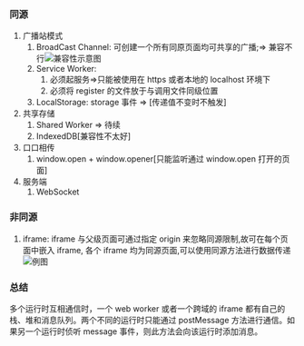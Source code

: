 ### 同源

1. 广播站模式
   1. BroadCast Channel: 可创建一个所有同原页面均可共享的广播;=> 兼容不行![兼容性示意图](https://p1-jj.byteimg.com/tos-cn-i-t2oaga2asx/gold-user-assets/2019/4/1/169d80efd65b5401~tplv-t2oaga2asx-watermark.awebp)
   2. Service Worker:
      1. 必须起服务=>只能被使用在 https 或者本地的 localhost 环境下
      2. 必须将 register 的文件放于与调用文件同级位置
   3. LocalStorage: storage 事件 => [传递值不变时不触发]
2. 共享存储
   1. Shared Worker => 待续
   2. IndexedDB[兼容性不太好]
3. 口口相传
   1. window.open + window.opener[只能监听通过 window.open 打开的页面]
4. 服务端
   1. WebSocket

### 非同源

1.  iframe: iframe 与父级页面可通过指定 origin 来忽略同源限制,故可在每个页面中嵌入 iframe, 各个 iframe 均为同源页面,可以使用同源方法进行数据传递 ![例图](https://p1-jj.byteimg.com/tos-cn-i-t2oaga2asx/gold-user-assets/2019/3/31/169d468988a6ba8f~tplv-t2oaga2asx-watermark.awebp)

### 总结

多个运行时互相通信时，一个 web worker 或者一个跨域的 iframe 都有自己的栈、堆和消息队列。两个不同的运行时只能通过 postMessage 方法进行通信。如果另一个运行时侦听 message 事件，则此方法会向该运行时添加消息。
